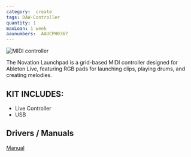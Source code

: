 ```yaml
---
category:  create
tags: DAW-Controller
quantity: 1
maxLoan: 1 week
aaunumbers:  AAUCPH0367
---
```

![MIDI controller](https://cdn-resources.ableton.com/resources/filer_thumbnails/e6/e3/e6e3eb0f-40cb-4028-ae98-ccf2933564e7/lpoverheadsession.jpg__3000x2003_q85_crop_subsampling-2_upscale.jpg)

The Novation Launchpad is a grid-based MIDI controller designed for Ableton Live, featuring RGB pads for launching clips, playing drums, and creating melodies.
## KIT INCLUDES:
-  Live Controller 
-  USB

## Drivers / Manuals
[Manual](https://support.novationmusic.com/hc/en-gb/articles/207564215-Novation-Product-User-Guides)



